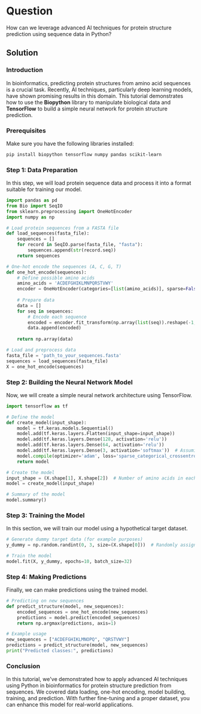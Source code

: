 # Question
How can we leverage advanced AI techniques for protein structure prediction using sequence data in Python?

## Solution

### Introduction

In bioinformatics, predicting protein structures from amino acid sequences is a crucial task. Recently, AI techniques, particularly deep learning models, have shown promising results in this domain. This tutorial demonstrates how to use the **Biopython** library to manipulate biological data and **TensorFlow** to build a simple neural network for protein structure prediction.

### Prerequisites

Make sure you have the following libraries installed:

```bash
pip install biopython tensorflow numpy pandas scikit-learn
```

### Step 1: Data Preparation

In this step, we will load protein sequence data and process it into a format suitable for training our model.

```python
import pandas as pd
from Bio import SeqIO
from sklearn.preprocessing import OneHotEncoder
import numpy as np

# Load protein sequences from a FASTA file
def load_sequences(fasta_file):
    sequences = []
    for record in SeqIO.parse(fasta_file, "fasta"):
        sequences.append(str(record.seq))
    return sequences

# One-hot encode the sequences (A, C, G, T)
def one_hot_encode(sequences):
    # Define possible amino acids
    amino_acids = 'ACDEFGHIKLMNPQRSTVWY'
    encoder = OneHotEncoder(categories=[list(amino_acids)], sparse=False)
    
    # Prepare data
    data = []
    for seq in sequences:
        # Encode each sequence
        encoded = encoder.fit_transform(np.array(list(seq)).reshape(-1, 1))
        data.append(encoded)
    
    return np.array(data)

# Load and preprocess data
fasta_file = 'path_to_your_sequences.fasta'
sequences = load_sequences(fasta_file)
X = one_hot_encode(sequences)
```

### Step 2: Building the Neural Network Model

Now, we will create a simple neural network architecture using TensorFlow.

```python
import tensorflow as tf

# Define the model
def create_model(input_shape):
    model = tf.keras.models.Sequential()
    model.add(tf.keras.layers.Flatten(input_shape=input_shape))
    model.add(tf.keras.layers.Dense(128, activation='relu'))
    model.add(tf.keras.layers.Dense(64, activation='relu'))
    model.add(tf.keras.layers.Dense(3, activation='softmax'))  # Assuming 3 classes for output
    model.compile(optimizer='adam', loss='sparse_categorical_crossentropy', metrics=['accuracy'])
    return model

# Create the model
input_shape = (X.shape[1], X.shape[2])  # Number of amino acids in each sequence
model = create_model(input_shape)

# Summary of the model
model.summary()
```

### Step 3: Training the Model

In this section, we will train our model using a hypothetical target dataset.

```python
# Generate dummy target data (for example purposes)
y_dummy = np.random.randint(0, 3, size=(X.shape[0]))  # Randomly assigned classes

# Train the model
model.fit(X, y_dummy, epochs=10, batch_size=32)
```

### Step 4: Making Predictions

Finally, we can make predictions using the trained model.

```python
# Predicting on new sequences
def predict_structure(model, new_sequences):
    encoded_sequences = one_hot_encode(new_sequences)
    predictions = model.predict(encoded_sequences)
    return np.argmax(predictions, axis=1)

# Example usage
new_sequences = ["ACDEFGHIKLMNOPQ", "QRSTVWY"]
predictions = predict_structure(model, new_sequences)
print("Predicted classes:", predictions)
```

### Conclusion

In this tutorial, we've demonstrated how to apply advanced AI techniques using Python in bioinformatics for protein structure prediction from sequences. We covered data loading, one-hot encoding, model building, training, and prediction. With further fine-tuning and a proper dataset, you can enhance this model for real-world applications.